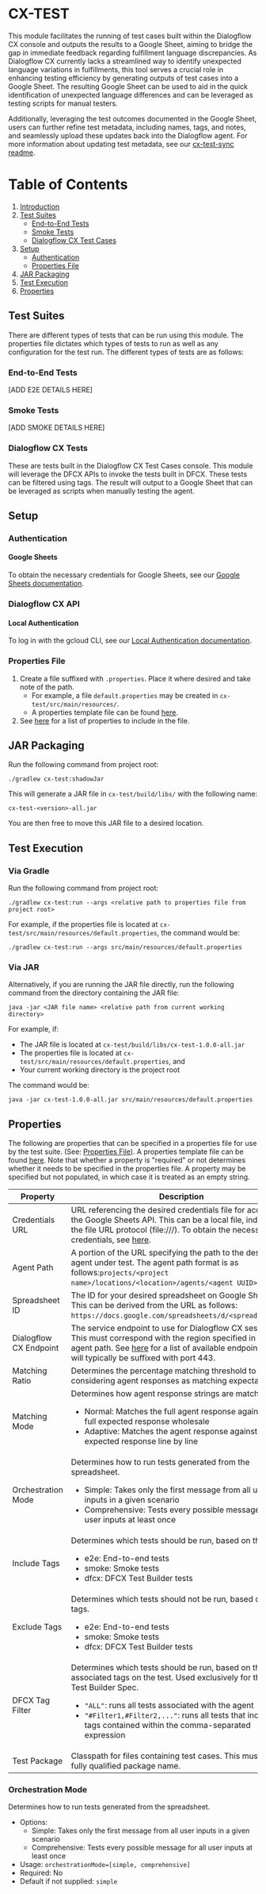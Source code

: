 # CX-TEST
This module facilitates the running of test cases built within the Dialogflow CX console and outputs the results to a 
Google Sheet, aiming to bridge the gap in immediate feedback regarding fulfillment language discrepancies. As Dialogflow 
CX currently lacks a streamlined way to identify unexpected language variations in fulfillments, this tool serves a 
crucial role in enhancing testing efficiency by generating outputs of test cases into a Google Sheet. The resulting 
Google Sheet can be used to aid in the quick identification of unexpected language differences and can be leveraged as 
testing scripts for manual testers. 

Additionally, leveraging the test outcomes documented in the Google Sheet, users can further refine test metadata, 
including names, tags, and notes, and seamlessly upload these updates back into the Dialogflow agent. For more 
information about updating test metadata, see our [cx-test-sync readme](../cx-test-sync/README.md).

# Table of Contents
1. [Introduction](#cx-test)
2. [Test Suites](#test-suites)
   - [End-to-End Tests](#end-to-end-tests)
   - [Smoke Tests](#smoke-tests)
   - [Dialogflow CX Test Cases](#dialogflow-cx-test-cases)
3. [Setup](#setup)
   - [Authentication](#authentication)
   - [Properties File](#properties-file)
4. [JAR Packaging](#jar-packaging)
5. [Test Execution](#test-execution)
6. [Properties](#properties)

## Test Suites
There are different types of tests that can be run using this module. The properties file dictates which types of tests 
to run as well as any configuration for the test run. The different types of tests are as follows:

### End-to-End Tests
[ADD E2E DETAILS HERE]

### Smoke Tests
[ADD SMOKE DETAILS HERE]

### Dialogflow CX Tests
These are tests built in the Dialogflow CX Test Cases console. This module will leverage the DFCX APIs to invoke the tests built in
DFCX. These tests can be filtered using tags. The result will output to a Google Sheet that can be leveraged as scripts 
when manually testing the agent.

## Setup

### Authentication

#### Google Sheets

To obtain the necessary credentials for Google Sheets, see our
[Google Sheets documentation](../documentation/google-sheets.md).

### Dialogflow CX API

#### Local Authentication

To log in with the gcloud CLI, see our
[Local Authentication documentation](../documentation/local-authentication.md).

### Properties File

1. Create a file suffixed with `.properties`. Place it where desired and take note of the path.
   - For example, a file `default.properties` may be created in `cx-test/src/main/resources/`.
   - A properties template file can be found [here](./src/main/resources/template.properties).
2. See [here](#properties) for a list of properties to include in the file.

## JAR Packaging

Run the following command from project root:

```
./gradlew cx-test:shadowJar
```

This will generate a JAR file in `cx-test/build/libs/` with the following name:

```
cx-test-<version>-all.jar
```

You are then free to move this JAR file to a desired location.

## Test Execution

### Via Gradle

Run the following command from project root:

```
./gradlew cx-test:run --args <relative path to properties file from project root>
```

For example, if the properties file is located at `cx-test/src/main/resources/default.properties`, the command would be:

```
./gradlew cx-test:run --args src/main/resources/default.properties
```

### Via JAR

Alternatively, if you are running the JAR file directly, run the following command from the directory containing the JAR file:

```
java -jar <JAR file name> <relative path from current working directory>
```

For example, if:
  * The JAR file is located at `cx-test/build/libs/cx-test-1.0.0-all.jar`
  * The properties file is located at `cx-test/src/main/resources/default.properties`, and
  * Your current working directory is the project root

The command would be:

```
java -jar cx-test-1.0.0-all.jar src/main/resources/default.properties
```

## Properties

The following are properties that can be specified in a properties file for use by the test suite. (See: [Properties File](#properties-file)).
A properties template file can be found [here](./src/main/resources/template.properties).
Note that whether a property is "required" or not determines whether it needs to be specified in the properties file. A property may be specified but not populated, in which case it is treated as an empty string.

| Property             | Description                                                                                                                                                                                                                                                                                                                  | Usage                                                    | Required | Default                                |
|----------------------|------------------------------------------------------------------------------------------------------------------------------------------------------------------------------------------------------------------------------------------------------------------------------------------------------------------------------|----------------------------------------------------------|----------|----------------------------------------|
| Credentials URL      | URL referencing the desired credentials file for access to the Google Sheets API. This can be a local file, indicated by the file URL protocol (file:///). To obtain the necessary credentials, see [here](#google-sheets).                                                                                                  | `credentialsUrl="<credentials URL>"`                     | Yes      | N/A                                    |
| Agent Path           | A portion of the URL specifying the path to the desired agent under test. The agent path format is as follows:`projects/<project name>/locations/<location>/agents/<agent UUID>`.                                                                                                                                            | `agentPath="<agent path>"`                                | Yes      | N/A                                    |
| Spreadsheet ID       | The ID for your desired spreadsheet on Google Sheets. This can be derived from the URL as follows: `https://docs.google.com/spreadsheets/d/<spreadsheetId>`.                                                                                                                                                                 | `spreadsheetId="<spreadsheet ID>"`                        | No       | N/A (Required if includeTags includes `e2e` or `smoke`) |
| Dialogflow CX Endpoint | The service endpoint to use for Dialogflow CX sessions. This must correspond with the region specified in the agent path.  See [here](https://cloud.google.com/dialogflow/cx/docs/reference/rest/v3beta1-overview#service-endpoint) for a list of available endpoints. These will typically be suffixed with port 443.       | `dfcxEndpoint="<endpoint URL>"`                           | No       | `dialogflow.googleapis.com:443`       |
| Matching Ratio       | Determines the percentage matching threshold to use for considering agent responses as matching expectations.                                                                                                                                                                                                                | `matchingRatio=[<number>]`                                | No       | `80`                                   |
| Matching Mode        | Determines how agent response strings are matched. <ul><li>Normal: Matches the full agent response against the full expected response wholesale</li><li>Adaptive: Matches the agent response against the expected response line by line</li></ul>                                                                            | `matchingMode=[normal, adaptive]`                         | No       | `normal`                               |
| Orchestration Mode   | Determines how to run tests generated from the spreadsheet. <ul><li>Simple: Takes only the first message from all user inputs in a given scenario</li><li>Comprehensive: Tests every possible message for all user inputs at least once</li></ul>                                                                            | `orchestrationMode=[simple, comprehensive]`               | No       | `simple`                               |
| Include Tags         | Determines which tests should be run, based on their tags. <ul><li>e2e: End-to-end tests</li><li>smoke: Smoke tests</li><li>dfcx: DFCX Test Builder tests</li></ul>                                                                                                                                                          | `includeTags="e2e\|smoke\|dfcx"`                          | No       | `"dfcx"`                               |
| Exclude Tags         | Determines which tests should not be run, based on their tags. <ul><li>e2e: End-to-end tests</li><li>smoke: Smoke tests</li><li>dfcx: DFCX Test Builder tests</li></ul>                                                                                                                                                      | `excludeTags="e2e\|smoke\|dfcx"`                          | No       | `"e2e\|smoke"`                         |
| DFCX Tag Filter      | Determines which tests should be run, based on the associated tags on the test. Used exclusively for the DFCX Test Builder Spec. <ul><li>`"ALL"`: runs all tests associated with the agent</li><li>`"#Filter1,#Filter2,..."`: runs all tests that include all tags contained within the comma-separated expression</li></ul> | `-dfcxTagFilter="#Filter1,#Filter2"`                      | No       | `"ALL"`                                |
| Test Package         | Classpath for files containing test cases. This must be a fully qualified package name.                                                                                                                                                                                                                                      | `testPackage="package.name"`                              | No       | `io.nuvalence.cx.tools.cxtest`         |


### Orchestration Mode

Determines how to run tests generated from the spreadsheet.

- Options:
  - Simple: Takes only the first message from all user inputs in a given scenario
  - Comprehensive: Tests every possible message for all user inputs at least once
- Usage: `orchestrationMode=[simple, comprehensive]`
- Required: No
- Default if not supplied: `simple`